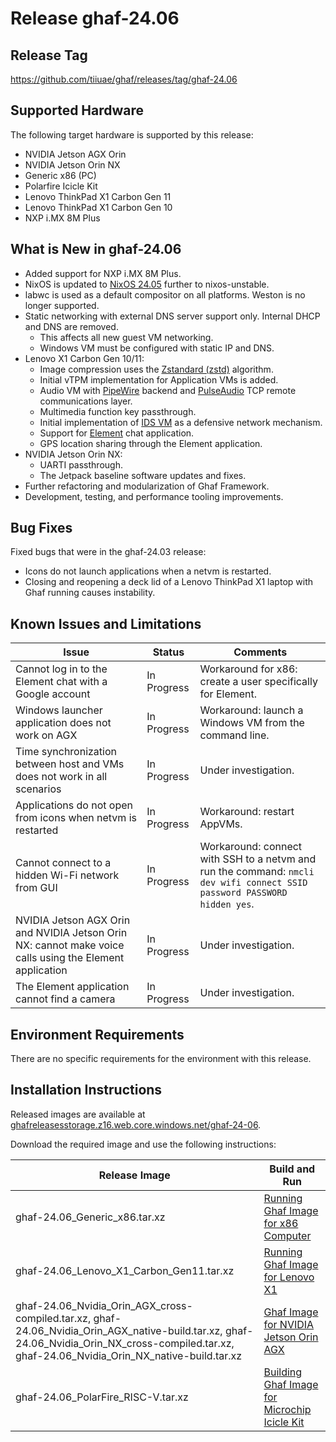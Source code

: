 <!--
    Copyright 2022-2024 TII (SSRC) and the Ghaf contributors
    SPDX-License-Identifier: CC-BY-SA-4.0
-->

# Release ghaf-24.06


## Release Tag

<https://github.com/tiiuae/ghaf/releases/tag/ghaf-24.06>


## Supported Hardware

The following target hardware is supported by this release:

* NVIDIA Jetson AGX Orin
* NVIDIA Jetson Orin NX
* Generic x86 (PC)
* Polarfire Icicle Kit
* Lenovo ThinkPad X1 Carbon Gen 11
* Lenovo ThinkPad X1 Carbon Gen 10
* NXP i.MX 8M Plus


## What is New in ghaf-24.06

* Added support for NXP i.MX 8M Plus.
* NixOS is updated to [NixOS 24.05](https://nixos.org/blog/announcements/2024/nixos-2405/) further to nixos-unstable.
* labwc is used as a default compositor on all platforms. Weston is no longer supported.
* Static networking with external DNS server support only. Internal DHCP and DNS are removed.
  * This affects all new guest VM networking.
  * Windows VM must be configured with static IP and DNS.
* Lenovo X1 Carbon Gen 10/11:
  * Image compression uses the [Zstandard (zstd)](https://github.com/facebook/zstd) algorithm.
  * Initial vTPM implementation for Application VMs is added.
  * Audio VM with [PipeWire](https://gitlab.freedesktop.org/pipewire/pipewire) backend and [PulseAudio](https://www.freedesktop.org/wiki/Software/PulseAudio/) TCP remote communications layer.
  * Multimedia function key passthrough.
  * Initial implementation of [IDS VM](../architecture/adr/idsvm.md) as a defensive network mechanism.
  * Support for [Element](https://element.io/) chat application.
  * GPS location sharing through the Element application.
* NVIDIA Jetson Orin NX:
  * UARTI passthrough.
  * The Jetpack baseline software updates and fixes.
* Further refactoring and modularization of Ghaf Framework.
* Development, testing, and performance tooling improvements.


## Bug Fixes

Fixed bugs that were in the ghaf-24.03 release:

* Icons do not launch applications when a netvm is restarted.
* Closing and reopening a deck lid of a Lenovo ThinkPad X1 laptop with Ghaf running causes instability.


## Known Issues and Limitations

| Issue           | Status      | Comments                             |
|-----------------|-------------|--------------------------------------|
| Cannot log in to the Element chat with a Google account  | In Progress | Workaround for x86: create a user specifically for Element. |
| Windows launcher application does not work on AGX  | In Progress | Workaround: launch a Windows VM from the command line. |
| Time synchronization between host and VMs does not work in all scenarios  | In Progress | Under investigation. |
| Applications do not open from icons when netvm is restarted | In Progress | Workaround: restart AppVMs. |
| Cannot connect to a hidden Wi-Fi network from GUI | In Progress | Workaround:  connect with SSH to a netvm and run the command: `nmcli dev wifi connect SSID password PASSWORD hidden yes`. |
| NVIDIA Jetson AGX Orin and NVIDIA Jetson Orin NX: cannot make voice calls using the Element application | In Progress | Under investigation. |
| The Element application cannot find a camera | In Progress | Under investigation. |


## Environment Requirements

There are no specific requirements for the environment with this release.


## Installation Instructions

Released images are available at [ghafreleasesstorage.z16.web.core.windows.net/ghaf-24-06](https://ghafreleasesstorage.z16.web.core.windows.net/ghaf-24-06/).

Download the required image and use the following instructions:

| Release Image           | Build and Run      |
|-------------------------|--------------------|
| ghaf-24.06_Generic_x86.tar.xz | [Running Ghaf Image for x86 Computer](../ref_impl/build_and_run.md#running-ghaf-image-for-x86-computer) |
| ghaf-24.06_Lenovo_X1_Carbon_Gen11.tar.xz  | [Running Ghaf Image for Lenovo X1](../ref_impl/build_and_run.md#running-ghaf-image-for-lenovo-x1) |
| ghaf-24.06_Nvidia_Orin_AGX_cross-compiled.tar.xz, ghaf-24.06_Nvidia_Orin_AGX_native-build.tar.xz, ghaf-24.06_Nvidia_Orin_NX_cross-compiled.tar.xz, ghaf-24.06_Nvidia_Orin_NX_native-build.tar.xz  | [Ghaf Image for NVIDIA Jetson Orin AGX](../ref_impl/build_and_run.md#ghaf-image-for-nvidia-jetson-orin-agx) |
| ghaf-24.06_PolarFire_RISC-V.tar.xz | [Building Ghaf Image for Microchip Icicle Kit](../ref_impl/build_and_run.md#building-ghaf-image-for-microchip-icicle-kit) |


<!--
    There is no image for NXP i.MX 8M Plus. We say that we added the nxp support in this release but there is no image to try it. Yes, this is dog.
-->
